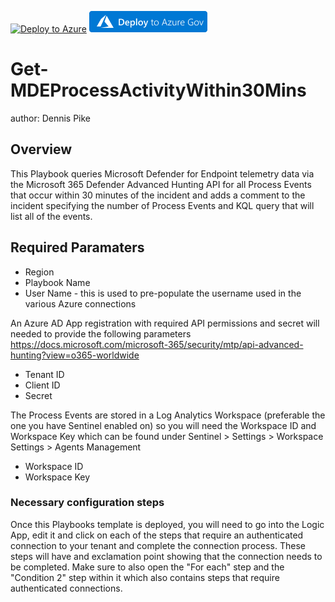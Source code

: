 [![Deploy to Azure](https://aka.ms/deploytoazurebutton)](https://portal.azure.com/#create/Microsoft.Template/uri/https%3A%2F%2Fraw.githubusercontent.com%2FAzure%2FAzure-Sentinel%2Fmaster%2FPlaybooks%2FGet-MDEProcessActivityWithin30Mins%2Fazuredeploy.json)
[![Deploy to Azure Gov](https://raw.githubusercontent.com/Azure/azure-quickstart-templates/master/1-CONTRIBUTION-GUIDE/images/deploytoazuregov.png)](https://portal.azure.us/#create/Microsoft.Template/uri/https%3A%2F%2Fraw.githubusercontent.com%2FAzure%2FAzure-Sentinel%2Fmaster%2FPlaybooks%2FGet-MDEProcessActivityWithin30Mins%2Fazuredeploy.json)

# Get-MDEProcessActivityWithin30Mins
author: Dennis Pike

## Overview
This Playbook queries Microsoft Defender for Endpoint telemetry data via the Microsoft 365 Defender Advanced Hunting API for all Process Events that occur within 30 minutes of the incident and adds a comment to the incident specifying the number of Process Events and KQL query that will list all of the events.

## Required Paramaters
- Region<br />
- Playbook Name<br />
- User Name - this is used to pre-populate the username used in the various Azure connections <br />

An Azure AD App registration with required API permissions and secret will needed to provide the following parameters
https://docs.microsoft.com/microsoft-365/security/mtp/api-advanced-hunting?view=o365-worldwide<br />

- Tenant ID<br />
- Client ID<br />
- Secret<br />

The Process Events are stored in a Log Analytics Workspace (preferable the one you have Sentinel enabled on) so you will need the Workspace ID and Workspace Key which can be found under Sentinel > Settings > Workspace Settings > Agents Management

- Workspace ID<br />
- Workspace Key<br />

### Necessary configuration steps

Once this Playbooks template is deployed, you will need to go into the Logic App, edit it and click on each of the steps that require an authenticated connection to your tenant and complete the connection process.  These steps will have and exclamation point showing that the connection needs to be completed.  Make sure to also open the "For each" step and the "Condition 2" step within it which also contains steps that require authenticated connections.